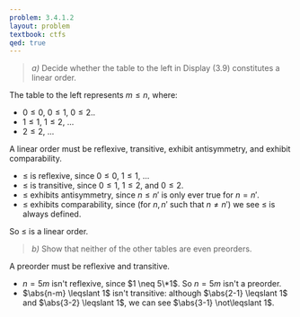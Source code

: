 ```yaml
---
problem: 3.4.1.2
layout: problem
textbook: ctfs
qed: true
---
```


> _a)_ Decide whether the table to the left in Display (3.9) constitutes a
> linear order.

The table to the left represents $m \leqslant n$, where:
 - $0 \leqslant 0$, $0 \leqslant 1$, $0 \leqslant 2$..
 - $1 \leqslant 1$, $1 \leqslant 2$, ...
 - $2 \leqslant 2$, ...

A linear order must be reflexive, transitive, exhibit antisymmetry, and exhibit
comparability. 

 - $\leqslant$ is reflexive, since $0 \leqslant 0$, $1 \leqslant 1$, ...
 - $\leqslant$ is transitive, since $0 \leqslant 1$, $1 \leqslant 2$, and $0
   \leqslant 2$.
 - $\leqslant$ exhibits antisymmetry, since $n \leqslant n'$ is only ever true
   for $n = n'$.
 - $\leqslant$ exhibits comparability, since (for $n, n'$ such that $n \neq n'$)
   we see $\leqslant$ is always defined.

So $\leqslant$ is a linear order.

> _b)_ Show that neither of the other tables are even preorders.

A preorder must be reflexive and transitive.

 - $n = 5m$ isn't reflexive, since $1 \neq 5\*1$. So $n = 5m$ isn't a preorder.
 - $\abs{n-m} \leqslant 1$ isn't transitive: although $\abs{2-1} \leqslant 1$
   and $\abs{3-2} \leqslant 1$, we can see $\abs{3-1} \not\leqslant 1$.


